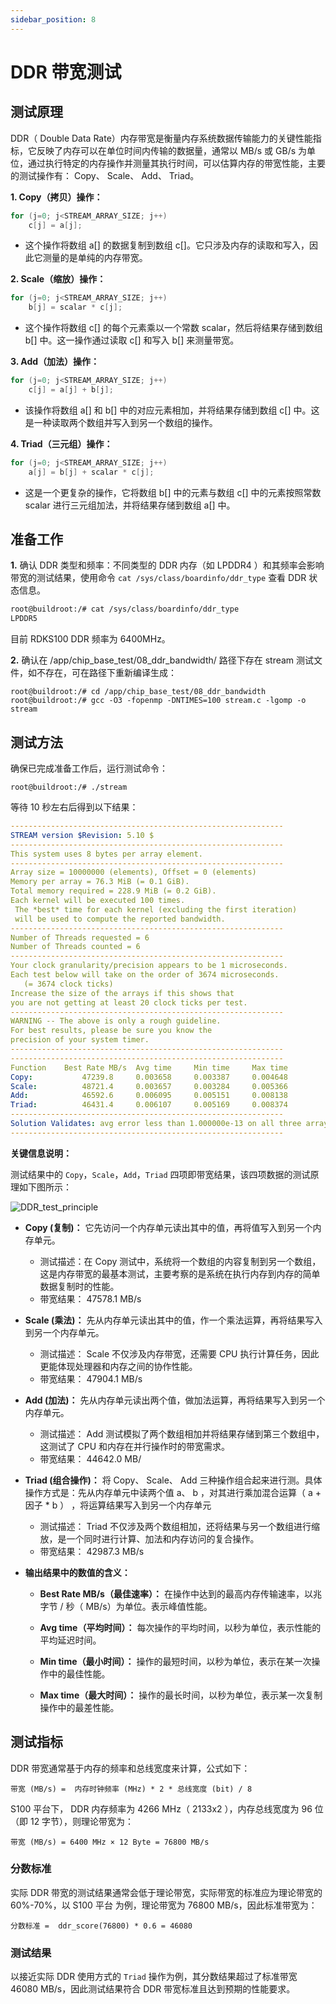 ```yaml
---
sidebar_position: 8
---
```


# DDR 带宽测试

## 测试原理

DDR（ Double Data Rate）内存带宽是衡量内存系统数据传输能力的关键性能指标，它反映了内存可以在单位时间内传输的数据量，通常以 MB/s 或 GB/s 为单位，通过执行特定的内存操作并测量其执行时间，可以估算内存的带宽性能，主要的测试操作有： Copy、 Scale、 Add、 Triad。

**1. Copy（拷贝）操作：**

```c
for (j=0; j<STREAM_ARRAY_SIZE; j++)
    c[j] = a[j];
```

- 这个操作将数组 a[] 的数据复制到数组 c[]。它只涉及内存的读取和写入，因此它测量的是单纯的内存带宽。

**2. Scale（缩放）操作：**

```c
for (j=0; j<STREAM_ARRAY_SIZE; j++)
    b[j] = scalar * c[j];
```

- 这个操作将数组 c[] 的每个元素乘以一个常数 scalar，然后将结果存储到数组 b[] 中。这一操作通过读取 c[] 和写入 b[] 来测量带宽。

**3. Add（加法）操作：**

```c
for (j=0; j<STREAM_ARRAY_SIZE; j++)
    c[j] = a[j] + b[j];
```

- 该操作将数组 a[] 和 b[] 中的对应元素相加，并将结果存储到数组 c[] 中。这是一种读取两个数组并写入到另一个数组的操作。

**4. Triad（三元组）操作：**

```c
for (j=0; j<STREAM_ARRAY_SIZE; j++)
    a[j] = b[j] + scalar * c[j];
```

- 这是一个更复杂的操作，它将数组 b[] 中的元素与数组 c[] 中的元素按照常数 scalar 进行三元组加法，并将结果存储到数组 a[] 中。

## 准备工作

**1.** 确认 DDR 类型和频率：不同类型的 DDR 内存（如 LPDDR4 ）和其频率会影响带宽的测试结果，使用命令 `cat /sys/class/boardinfo/ddr_type` 查看 DDR 状态信息。

```bash
root@buildroot:/# cat /sys/class/boardinfo/ddr_type
LPDDR5
```

目前 RDKS100 DDR 频率为 6400MHz。

**2.** 确认在 /app/chip_base_test/08_ddr_bandwidth/ 路径下存在 stream 测试文件，如不存在，可在路径下重新编译生成：

```shell
root@buildroot:/# cd /app/chip_base_test/08_ddr_bandwidth
root@buildroot:/# gcc -O3 -fopenmp -DNTIMES=100 stream.c -lgomp -o stream
```

## 测试方法

确保已完成准备工作后，运行测试命令：

```shell
root@buildroot:/# ./stream
```

等待 10 秒左右后得到以下结果：

```yaml
-------------------------------------------------------------
STREAM version $Revision: 5.10 $
-------------------------------------------------------------
This system uses 8 bytes per array element.
-------------------------------------------------------------
Array size = 10000000 (elements), Offset = 0 (elements)
Memory per array = 76.3 MiB (= 0.1 GiB).
Total memory required = 228.9 MiB (= 0.2 GiB).
Each kernel will be executed 100 times.
 The *best* time for each kernel (excluding the first iteration)
 will be used to compute the reported bandwidth.
-------------------------------------------------------------
Number of Threads requested = 6
Number of Threads counted = 6
-------------------------------------------------------------
Your clock granularity/precision appears to be 1 microseconds.
Each test below will take on the order of 3674 microseconds.
   (= 3674 clock ticks)
Increase the size of the arrays if this shows that
you are not getting at least 20 clock ticks per test.
-------------------------------------------------------------
WARNING -- The above is only a rough guideline.
For best results, please be sure you know the
precision of your system timer.
-------------------------------------------------------------
-------------------------------------------------------------
Function    Best Rate MB/s  Avg time     Min time     Max time
Copy:           47239.8     0.003658     0.003387     0.004648
Scale:          48721.4     0.003657     0.003284     0.005366
Add:            46592.6     0.006095     0.005151     0.008138
Triad:          46431.4     0.006107     0.005169     0.008374
-------------------------------------------------------------
Solution Validates: avg error less than 1.000000e-13 on all three arrays
-------------------------------------------------------------
```

**关键信息说明：**

测试结果中的 `Copy`，`Scale`，`Add`，`Triad` 四项即带宽结果，该四项数据的测试原理如下图所示：

![DDR_test_principle](https://rdk-doc.oss-cn-beijing.aliyuncs.com/doc/images_to_upload/DDR_test_principle.png)

- **Copy (复制)：** 它先访问一个内存单元读出其中的值，再将值写入到另一个内存单元。
  - 测试描述：在 Copy 测试中，系统将一个数组的内容复制到另一个数组，这是内存带宽的最基本测试，主要考察的是系统在执行内存到内存的简单数据复制时的性能。
  - 带宽结果： 47578.1 MB/s
- **Scale (乘法)：** 先从内存单元读出其中的值，作一个乘法运算，再将结果写入到另一个内存单元。
  - 测试描述： Scale 不仅涉及内存带宽，还需要 CPU 执行计算任务，因此更能体现处理器和内存之间的协作性能。
  - 带宽结果： 47904.1 MB/s
- **Add (加法)：** 先从内存单元读出两个值，做加法运算，再将结果写入到另一个内存单元。
  - 测试描述： Add 测试模拟了两个数组相加并将结果存储到第三个数组中，这测试了 CPU 和内存在并行操作时的带宽需求。
  - 带宽结果： 44642.0 MB/
- **Triad (组合操作)：** 将 Copy、 Scale、 Add 三种操作组合起来进行测。具体操作方式是：先从内存单元中读两个值 a、 b ，对其进行乘加混合运算（ a + 因子 * b ） ，将运算结果写入到另一个内存单元
  - 测试描述： Triad 不仅涉及两个数组相加，还将结果与另一个数组进行缩放，是一个同时进行计算、加法和内存访问的复合操作。
  - 带宽结果： 42987.3 MB/s

- **输出结果中的数值的含义：**

  - **Best Rate MB/s（最佳速率）：** 在操作中达到的最高内存传输速率，以兆字节 / 秒（ MB/s）为单位。表示峰值性能。

  - **Avg time（平均时间）：** 每次操作的平均时间，以秒为单位，表示性能的平均延迟时间。

  - **Min time（最小时间）：** 操作的最短时间，以秒为单位，表示在某一次操作中的最佳性能。

  - **Max time（最大时间）：** 操作的最长时间，以秒为单位，表示某一次复制操作中的最差性能。

## 测试指标

DDR 带宽通常基于内存的频率和总线宽度来计算，公式如下：

```shell
带宽 (MB/s) =  内存时钟频率 (MHz) * 2 * 总线宽度 (bit) / 8
```

S100 平台下， DDR 内存频率为 4266 MHz（ 2133x2 ），内存总线宽度为 96 位（即 12 字节），则理论带宽为：

```shell
带宽 (MB/s) = 6400 MHz × 12 Byte = 76800 MB/s

```

### 分数标准

实际 DDR 带宽的测试结果通常会低于理论带宽，实际带宽的标准应为理论带宽的 60%-70%，以 S100 平台 为例，理论带宽为 76800 MB/s，因此标准带宽为：

```shell
分数标准 =  ddr_score(76800) * 0.6 = 46080
```

### 测试结果

以接近实际 DDR 使用方式的 `Triad` 操作为例，其分数结果超过了标准带宽 46080 MB/s，因此测试结果符合 DDR 带宽标准且达到预期的性能要求。
